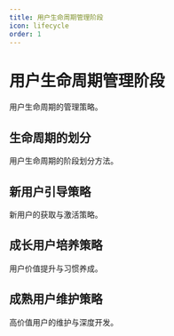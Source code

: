 ```yaml
---
title: 用户生命周期管理阶段
icon: lifecycle
order: 1
---
```


# 用户生命周期管理阶段

用户生命周期的管理策略。

## 生命周期的划分

用户生命周期的阶段划分方法。

## 新用户引导策略

新用户的获取与激活策略。

## 成长用户培养策略

用户价值提升与习惯养成。

## 成熟用户维护策略

高价值用户的维护与深度开发。

